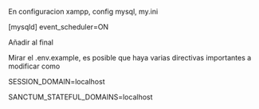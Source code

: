 En configuracion xampp, config mysql, my.ini 

[mysqld]
event_scheduler=ON

Añadir al final

Mirar el .env.example, es posible que haya varias directivas importantes a modificar como 


SESSION_DOMAIN=localhost

SANCTUM_STATEFUL_DOMAINS=localhost
